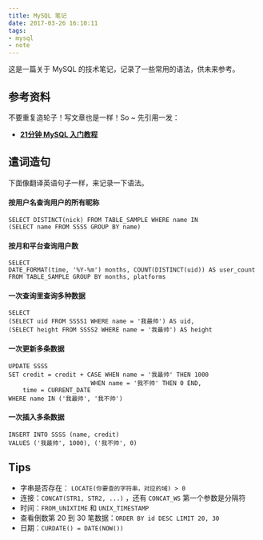 ```yaml
---
title: MySQL 笔记
date: 2017-03-26 16:10:11
tags:
- mysql
- note
---
```


这是一篇关于 MySQL 的技术笔记，记录了一些常用的语法，供未来参考。

## 参考资料

不要重复造轮子！写文章也是一样！So ~ 先引用一发：

- **[21分钟 MySQL 入门教程](http://www.cnblogs.com/mr-wid/archive/2013/05/09/3068229.html)**

## 遣词造句

下面像翻译英语句子一样，来记录一下语法。

#### 按用户名查询用户的所有昵称

```mysql
SELECT DISTINCT(nick) FROM TABLE_SAMPLE WHERE name IN
(SELECT name FROM SSSS GROUP BY name)
```

#### 按月和平台查询用户数

```mysql
SELECT
DATE_FORMAT(time, '%Y-%m') months, COUNT(DISTINCT(uid)) AS user_count
FROM TABLE_SAMPLE GROUP BY months, platforms
```

#### 一次查询里查询多种数据

```mysql
SELECT
(SELECT uid FROM SSSS1 WHERE name = '我最帅') AS uid,
(SELECT height FROM SSSS2 WHERE name = '我最帅') AS height
```

#### 一次更新多条数据

```mysql
UPDATE SSSS
SET credit = credit + CASE WHEN name = '我最帅' THEN 1000
					   WHEN name = '我不帅' THEN 0 END,
	time = CURRENT_DATE
WHERE name IN ('我最帅', '我不帅')
```

#### 一次插入多条数据

```mysql
INSERT INTO SSSS (name, credit)
VALUES ('我最帅', 1000), ('我不帅', 0)
```

## Tips

- 字串是否存在： `LOCATE(你要查的字符串，对应的域) > 0`
- 连接：`CONCAT(STR1, STR2, ...)` ，还有 `CONCAT_WS` 第一个参数是分隔符
- 时间：`FROM_UNIXTIME` 和 `UNIX_TIMESTAMP`
- 查看倒数第 20 到 30 笔数据：`ORDER BY id DESC LIMIT 20, 30`
- 日期：`CURDATE() = DATE(NOW())`